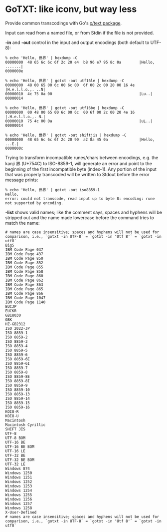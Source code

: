 # GoTXT: like iconv, but way less

Provide common transcodings with Go's [x/text package](https://pkg.go.dev/golang.org/x/text).

Input can read from a named file, or from Stdin if the file is not provided.

**-in** and **-out** control in the input and output encodings (both default to UTF-8):

```none
% echo 'Hello, 世界' | hexdump -C
00000000  48 65 6c 6c 6f 2c 20 e4  b8 96 e7 95 8c 0a        |Hello, .......|
0000000e
```

```none
% echo 'Hello, 世界' | gotxt -out utf16le | hexdump -C
00000000  48 00 65 00 6c 00 6c 00  6f 00 2c 00 20 00 16 4e  |H.e.l.l.o.,. ..N|
00000010  4c 75 0a 00                                       |Lu..|
00000014
```

```none
% echo 'Hello, 世界' | gotxt -out utf16be | hexdump -C
00000000  00 48 00 65 00 6c 00 6c  00 6f 00 2c 00 20 4e 16  |.H.e.l.l.o.,. N.|
00000010  75 4c 00 0a                                       |uL..|
00000014
```

```none
% echo 'Hello, 世界' | gotxt -out shiftjis | hexdump -C
00000000  48 65 6c 6c 6f 2c 20 90  a2 8a 45 0a              |Hello, ...E.|
0000000c
```

Trying to transform incompatible runes/chars between encodings, e.g. the kanji 界 (U+754C) to ISO-8859-1, will generate an error and point to the beginning of the first incompatible byte (index-1). Any portion of the input that was properly transcoded will be written to Stdout before the error message prints:

```none
% echo 'Hello, 世界' | gotxt -out iso8859-1
Hello, 
error: could not transcode, read input up to byte 8: encoding: rune not supported by encoding.
```

**-list** shows valid names; like the comment says, spaces and hyphens will be stripped out and the name made lowercase before the command tries to match the name:

```none
# names are case insensitive; spaces and hyphens will not be used for comparison, i.e., `gotxt -in UTF-8` = `gotxt -in 'Utf 8'` = `gotxt -in utf8`
Big5
IBM Code Page 037
IBM Code Page 437
IBM Code Page 850
IBM Code Page 852
IBM Code Page 855
IBM Code Page 858
IBM Code Page 860
IBM Code Page 862
IBM Code Page 863
IBM Code Page 865
IBM Code Page 866
IBM Code Page 1047
IBM Code Page 1140
EUCJP
EUCKR
GB18030
GBK
HZ-GB2312
ISO 2022-JP
ISO 8859-1
ISO 8859-2
ISO 8859-3
ISO 8859-4
ISO 8859-5
ISO 8859-6
ISO 8859-6E
ISO 8859-6I
ISO 8859-7
ISO 8859-8
ISO 8859-8E
ISO 8859-8I
ISO 8859-9
ISO 8859-10
ISO 8859-13
ISO 8859-14
ISO 8859-15
ISO 8859-16
KOI8-R
KOI8-U
Macintosh
Macintosh Cyrillic
SHIFT JIS
UTF-8
UTF-8 BOM
UTF-16 BE
UTF-16 BE BOM
UTF-16 LE
UTF-32 BE
UTF-32 BE BOM
UTF-32 LE
Windows 874
Windows 1250
Windows 1251
Windows 1252
Windows 1253
Windows 1254
Windows 1255
Windows 1256
Windows 1257
Windows 1258
X-User-Defined
# names are case insensitive; spaces and hyphens will not be used for comparison, i.e., `gotxt -in UTF-8` = `gotxt -in 'Utf 8'` = `gotxt -in utf8`
```
